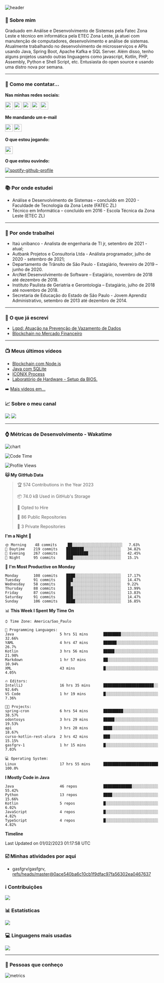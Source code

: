 ![header](img/header.png)

### :bust_in_silhouette: **Sobre mim** 
Graduado em Análise e Desenvolvimento de Sistemas pela Fatec Zona Leste e técnico em informática pela ETEC Zona Leste, já atuei com manutenção de computadores, desenvolvimento e análise de sistemas. Atualmente trabalhando no desenvolvimento de microsserviços e APIs usando Java, Spring Boot, Apache Kafka e SQL Server. Além disso, tenho alguns projetos usando outras linguagens como javascript, Kotlin, PHP, Assembly, Python e Shell Script, etc. Entusiasta do open source e usando uma distro nova por semana.

---

### :calling: **Como me contatar...**

**Nas minhas redes sociais:**

<a href="https://api.whatsapp.com/send?phone=5511930093018"><img src="https://img.shields.io/badge/WhatsApp-25D366?style=for-the-badge&logo=whatsapp&logoColor=white" height=25></a>
<a href="https://www.linkedin.com/in/gustavo-silva-69b84a15b/"><img src="https://img.shields.io/badge/linkedin-%230077B5.svg?&style=for-the-badge&logo=linkedin&logoColor=white" height=25></a>
<a href="https://www.instagram.com/gasfgrv/"><img src="https://img.shields.io/badge/instagram-%23E4405F.svg?&style=for-the-badge&logo=instagram&logoColor=white" height=25></a>
<a href="https://www.facebook.com/gAlmeida11"><img src="https://img.shields.io/badge/Facebook-1877F2?style=for-the-badge&logo=facebook&logoColor=white" height=25></a>
<a href="https://discordapp.com/users/616994765065420801"><img src="https://img.shields.io/badge/Discord-5865F2?style=for-the-badge&logo=discord&logoColor=white" height=25></a>

**Me mandando um e-mail**

<a href="mailto:gustavoalmeidasilva41@gmail.com"><img src="https://img.shields.io/badge/Gmail-D14836?style=for-the-badge&logo=gmail&logoColor=white" height=25></a>
<a href="mailto:gustavo_almeida11@hotmail.com"><img src="https://img.shields.io/badge/Microsoft_Outlook-0078D4?style=for-the-badge&logo=microsoft-outlook&logoColor=white" height=25></a>


**O que estou jogando:**

<a href="https://psnprofiles.com/gustavo_11845"><img src="https://img.shields.io/badge/PlayStation-003791?style=for-the-badge&logo=playstation&logoColor=white" height=25></a>

**O que estou ouvindo:**

[![spotify-github-profile](https://spotify-github-profile.vercel.app/api/view?uid=316iwsuurk4wrc72ys5gle37hpei&cover_image=true&theme=default&bar_color_cover=true)](https://spotify-github-profile.vercel.app/api/view?uid=316iwsuurk4wrc72ys5gle37hpei&redirect=true)

---

### :books: **Por onde estudei**

- Análise e Desenvolvimento de Sistemas – concluído em 2020 - Faculdade de Tecnologia da Zona Leste (FATEC ZL)
- Técnico em Informática – concluído em 2016 - Escola Técnica da Zona Leste (ETEC ZL)

---

### :briefcase: **Por onde trabalhei**

- Itaú unibanco - Analista de engenharia de TI jr, setembro de 2021 - atual;
- Autbank Projetos e Consultoria Ltda - Análista programador, julho de 2020 - setembro de 2021;
- Departamento de Trânsito de São Paulo - Estagiário, fevereiro de 2019 – junho de 2020.
- ArcNet Desenvolvimento de Software – Estagiário, novembro de 2018 até dezembro de 2018.
- Instituto Paulista de Geriatria e Gerontologia – Estagiário, julho de 2018 até novembro de 2018.
- Secretaria de Educação do Estado de São Paulo - Jovem Aprendiz Administrativo, setembro de 2013 até  dezembro de 2014.

---

### :page_facing_up: **O que já escrevi**

- [Lgpd: Atuação na Prevenção de Vazamento de Dados](https://even3.blob.core.windows.net/even3publicacoes-assets/tcc/428254-lgpd-atuacao-na-prevencao-de-vazamento-de-dados-282544.pdf)
- [Blockchain no Mercado Financeiro](https://www.linkedin.com/pulse/blockchain-mercado-financeiro-gustavo-silva/)

---

### :tv: **Meus últimos vídeos**   

<!-- YOUTUBE:START -->
- [Blockchain com Node.js](https://www.youtube.com/watch?v=8kxP_VkRicA)
- [Java com SQLite](https://www.youtube.com/watch?v=7SEDCJzaeb8)
- [ICONIX Process](https://www.youtube.com/watch?v=c8M5Q30f9h4)
- [Laboratório de Hardware - Setup da BIOS.](https://www.youtube.com/watch?v=pDuf8UUzL0Q)
<!-- YOUTUBE:END -->
   
➡️ [Mais videos em...](https://www.youtube.com/channel/UCXKb8To1OWsDy6dqf4oM-_g)

###  :chart_with_upwards_trend: **Sobre o meu canal**  
![](https://img.shields.io/youtube/channel/views/UCXKb8To1OWsDy6dqf4oM-_g?style=for-the-badge)
![](https://img.shields.io/youtube/channel/subscribers/UCXKb8To1OWsDy6dqf4oM-_g?style=for-the-badge)

---

### :watch: **Métricas de Desenvolvimento - Wakatime**

![chart](charts/bar_graph.png)

<!--START_SECTION:waka-->
![Code Time](http://img.shields.io/badge/Code%20Time-19%20hrs-blue)

![Profile Views](http://img.shields.io/badge/Profile%20Views-243-blue)

**🐱 My GitHub Data** 

> 🏆 574 Contributions in the Year 2023
 > 
> 📦 74.0 kB Used in GitHub's Storage 
 > 
> 💼 Opted to Hire
 > 
> 📜 86 Public Repositories 
 > 
> 🔑 3 Private Repositories  
 > 
**I'm a Night 🦉** 

```text
🌞 Morning    48 commits     ██░░░░░░░░░░░░░░░░░░░░░░░   7.63% 
🌆 Daytime    219 commits    ████████░░░░░░░░░░░░░░░░░   34.82% 
🌃 Evening    267 commits    ██████████░░░░░░░░░░░░░░░   42.45% 
🌙 Night      95 commits     ███░░░░░░░░░░░░░░░░░░░░░░   15.1%

```
📅 **I'm Most Productive on Monday** 

```text
Monday       108 commits    ████░░░░░░░░░░░░░░░░░░░░░   17.17% 
Tuesday      91 commits     ███░░░░░░░░░░░░░░░░░░░░░░   14.47% 
Wednesday    58 commits     ██░░░░░░░░░░░░░░░░░░░░░░░   9.22% 
Thursday     88 commits     ███░░░░░░░░░░░░░░░░░░░░░░   13.99% 
Friday       87 commits     ███░░░░░░░░░░░░░░░░░░░░░░   13.83% 
Saturday     91 commits     ███░░░░░░░░░░░░░░░░░░░░░░   14.47% 
Sunday       106 commits    ████░░░░░░░░░░░░░░░░░░░░░   16.85%

```


📊 **This Week I Spent My Time On** 

```text
⌚︎ Time Zone: America/Sao_Paulo

💬 Programming Languages: 
Java                     5 hrs 51 mins       ████████░░░░░░░░░░░░░░░░░   32.66% 
YAML                     4 hrs 47 mins       ██████░░░░░░░░░░░░░░░░░░░   26.7% 
Kotlin                   3 hrs 56 mins       █████░░░░░░░░░░░░░░░░░░░░   21.98% 
Markdown                 1 hr 57 mins        ██░░░░░░░░░░░░░░░░░░░░░░░   10.94% 
XML                      43 mins             █░░░░░░░░░░░░░░░░░░░░░░░░   4.05%

🔥 Editors: 
IntelliJ                 16 hrs 35 mins      ███████████████████████░░   92.64% 
VS Code                  1 hr 19 mins        █░░░░░░░░░░░░░░░░░░░░░░░░   7.36%

🐱‍💻 Projects: 
spring-cron              6 hrs 54 mins       █████████░░░░░░░░░░░░░░░░   38.57% 
odontosys                3 hrs 29 mins       █████░░░░░░░░░░░░░░░░░░░░   19.53% 
api                      3 hrs 20 mins       ████░░░░░░░░░░░░░░░░░░░░░   18.67% 
curso-kotlin-rest-alura  2 hrs 42 mins       ███░░░░░░░░░░░░░░░░░░░░░░   15.15% 
gasfgrv-1                1 hr 15 mins        █░░░░░░░░░░░░░░░░░░░░░░░░   7.03%

💻 Operating System: 
Linux                    17 hrs 55 mins      █████████████████████████   100.0%

```

**I Mostly Code in Java** 

```text
Java                     46 repos            █████████████░░░░░░░░░░░░   55.42% 
Python                   13 repos            ████░░░░░░░░░░░░░░░░░░░░░   15.66% 
Kotlin                   5 repos             █░░░░░░░░░░░░░░░░░░░░░░░░   6.02% 
JavaScript               4 repos             █░░░░░░░░░░░░░░░░░░░░░░░░   4.82% 
TypeScript               4 repos             █░░░░░░░░░░░░░░░░░░░░░░░░   4.82%

```


**Timeline**



 Last Updated on 01/02/2023 01:17:58 UTC
<!--END_SECTION:waka-->

### :ballot_box_with_check: **Minhas atividades por aqui**

<!-- START gadpp -->
- gasfgrv/gasfgrv, [refs/heads/master@0ace540ba6c10cb1f9dfac97fa56302ea0467637](https://github.com/gasfgrv/gasfgrv/commit/0ace540ba6c10cb1f9dfac97fa56302ea0467637)
<!-- END gadpp -->

### :information_source: **Contribuições**

![](https://github-readme-streak-stats.herokuapp.com/?user=gasfgrv&theme=nord&date_format=j/n/Y)

### :bar_chart: **Estatísticas**

![](https://github-readme-stats.vercel.app/api?username=gasfgrv&theme=nord)

### :computer: **Linguagens mais usadas**

![](https://github-readme-stats.vercel.app/api/top-langs/?username=gasfgrv&theme=nord)

---

### :busts_in_silhouette: **Pessoas que conheço**

![metrics](img/github-metrics.svg)
